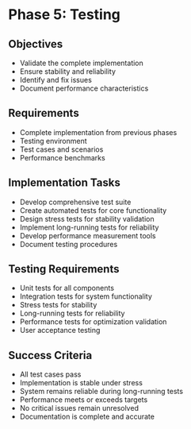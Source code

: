 # Phase 5: Testing

## Objectives
- Validate the complete implementation
- Ensure stability and reliability
- Identify and fix issues
- Document performance characteristics

## Requirements
- Complete implementation from previous phases
- Testing environment
- Test cases and scenarios
- Performance benchmarks

## Implementation Tasks
- Develop comprehensive test suite
- Create automated tests for core functionality
- Design stress tests for stability validation
- Implement long-running tests for reliability
- Develop performance measurement tools
- Document testing procedures

## Testing Requirements
- Unit tests for all components
- Integration tests for system functionality
- Stress tests for stability
- Long-running tests for reliability
- Performance tests for optimization validation
- User acceptance testing

## Success Criteria
- All test cases pass
- Implementation is stable under stress
- System remains reliable during long-running tests
- Performance meets or exceeds targets
- No critical issues remain unresolved
- Documentation is complete and accurate